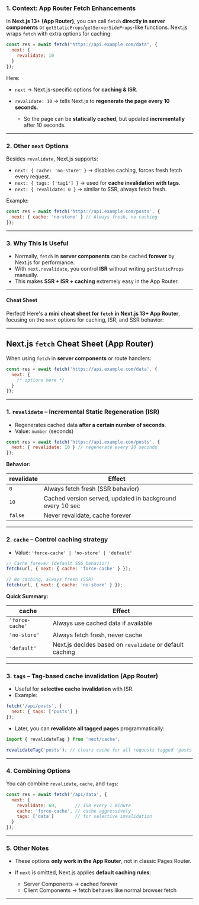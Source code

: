 ### 1. **Context: App Router Fetch Enhancements**

In **Next.js 13+ (App Router)**, you can call `fetch` **directly in server components** or `getStaticProps`/`getServerSideProps`-like functions. Next.js wraps `fetch` with extra options for caching:

```js
const res = await fetch("https://api.example.com/data", {
  next: {
    revalidate: 10
  }
});
```

Here:

* `next` → Next.js-specific options for **caching & ISR**.
* `revalidate: 10` → tells Next.js to **regenerate the page every 10 seconds**.

  * So the page can be **statically cached**, but updated **incrementally** after 10 seconds.

---

### 2. **Other `next` Options**

Besides `revalidate`, Next.js supports:

* `next: { cache: 'no-store' }` → disables caching, forces fresh fetch every request.
* `next: { tags: ['tag1'] }` → used for **cache invalidation with tags**.
* `next: { revalidate: 0 }` → similar to SSR, always fetch fresh.

Example:

```js
const res = await fetch('https://api.example.com/posts', {
  next: { cache: 'no-store' } // Always fresh, no caching
});
```

---

### 3. **Why This Is Useful**

* Normally, `fetch` in **server components** can be cached **forever** by Next.js for performance.
* With `next.revalidate`, you control **ISR** without writing `getStaticProps` manually.
* This makes **SSR + ISR + caching** extremely easy in the App Router.

---

#### Cheat Sheet
Perfect! Here's a **mini cheat sheet for `fetch` in Next.js 13+ App Router**, focusing on the `next` options for caching, ISR, and SSR behavior:

---

## **Next.js `fetch` Cheat Sheet (App Router)**

When using `fetch` in **server components** or route handlers:

```js
const res = await fetch('https://api.example.com/data', {
  next: {
    /* options here */
  }
});
```

---

### 1. **`revalidate`** – Incremental Static Regeneration (ISR)

* Regenerates cached data **after a certain number of seconds**.
* Value: `number` (seconds)

```js
const res = await fetch('https://api.example.com/posts', {
  next: { revalidate: 10 } // regenerate every 10 seconds
});
```

**Behavior:**

| revalidate | Effect                                                    |
| ---------- | --------------------------------------------------------- |
| `0`        | Always fetch fresh (SSR behavior)                         |
| `10`       | Cached version served, updated in background every 10 sec |
| `false`    | Never revalidate, cache forever                           |

---

### 2. **`cache`** – Control caching strategy

* Value: `'force-cache' | 'no-store' | 'default'`

```js
// Cache forever (default SSG behavior)
fetch(url, { next: { cache: 'force-cache' } });

// No caching, always fresh (SSR)
fetch(url, { next: { cache: 'no-store' } });
```

**Quick Summary:**

| cache           | Effect                                                   |
| --------------- | -------------------------------------------------------- |
| `'force-cache'` | Always use cached data if available                      |
| `'no-store'`    | Always fetch fresh, never cache                          |
| `'default'`     | Next.js decides based on `revalidate` or default caching |

---

### 3. **`tags`** – Tag-based cache invalidation (App Router)

* Useful for **selective cache invalidation** with ISR.
* Example:

```js
fetch('/api/posts', {
  next: { tags: ['posts'] }
});
```

* Later, you can **revalidate all tagged pages** programmatically:

```js
import { revalidateTag } from 'next/cache';

revalidateTag('posts'); // clears cache for all requests tagged 'posts'
```

---

### 4. **Combining Options**

You can combine `revalidate`, `cache`, and `tags`:

```js
const res = await fetch('/api/data', {
  next: {
    revalidate: 60,       // ISR every 1 minute
    cache: 'force-cache', // cache aggressively
    tags: ['data']        // for selective invalidation
  }
});
```

---

### 5. **Other Notes**

* These options **only work in the App Router**, not in classic Pages Router.
* If `next` is omitted, Next.js applies **default caching rules**:

  * Server Components → cached forever
  * Client Components → fetch behaves like normal browser fetch

---


